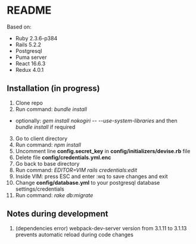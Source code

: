 # README

Based on:

* Ruby 2.3.6-p384
* Rails 5.2.2
* Postgresql
* Puma server
* React 16.6.3
* Redux 4.0.1

## Installation (in progress)

1. Clone repo
2. Run command: _bundle install_
- optionally: _gem install nokogiri -- --use-system-libraries_ and then _bundle install_ if required
3. Go to client directory
4. Run command: _npm install_
5. Uncomment line __config.secret_key__ in __config/initializers/devise.rb__ file
6. Delete file __config/credentials.yml.enc__
7. Go back to base directory
8. Run command: _EDITOR=VIM rails credentials:edit_
9. Inside VIM: press ESC and enter :wq to save changes and exit
10. Change __config/database.yml__ to your postgresql database settings/credentials
11. Run command: _rake db:migrate_

## Notes during development

1. (dependencies error) webpack-dev-server version from 3.1.11 to 3.1.13 prevents automatic reload during code changes